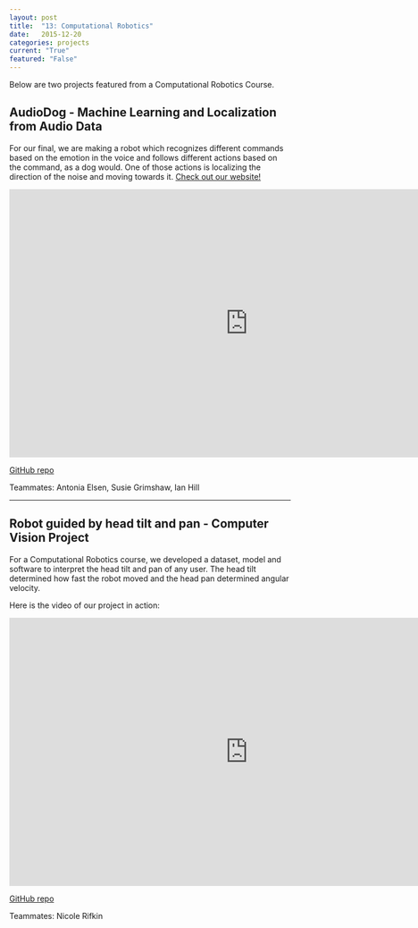 ```yaml
---
layout: post
title:  "13: Computational Robotics"
date:   2015-12-20
categories: projects
current: "True"
featured: "False"
---
```

Below are two projects featured from a Computational Robotics Course.

<h2> AudioDog - Machine Learning and Localization from Audio Data </h2>

For our final, we are making a robot which recognizes different commands based on the emotion in the voice and follows different actions based on the command, as a dog would. One of those actions is localizing the direction of the noise and moving towards it. [Check out our website!](https://teamaudiodog.weebly.com)

<div class="video-container">
<iframe width="854" height="480" src="https://www.youtube.com/embed/GRAciQu0_no" frameborder="0" allowfullscreen></iframe></div>


[GitHub repo](https://github.com/jamiesarahg/AudioDog)

Teammates: Antonia Elsen, Susie Grimshaw, Ian Hill
<hr>

<h2> Robot guided by head tilt and pan - Computer Vision Project </h2>

For a Computational Robotics course, we developed a dataset, model and software to interpret the head tilt and pan of any user. The head tilt determined how fast the robot moved and the head pan determined angular velocity.

Here is the video of our project in action:

<div class="video-container">
<iframe width="854" height="480" src="https://www.youtube.com/embed/S-CmvTUCd8c" frameborder="0" allowfullscreen></iframe>
</div>

[GitHub repo](https://github.com/jamiesarahg/CVFaceDetection)

Teammates: Nicole Rifkin

